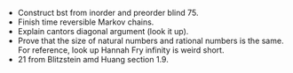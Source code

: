 - Construct bst from inorder and preorder blind 75.
- Finish time reversible Markov chains. 
- Explain cantors diagonal argument (look it up).
- Prove that the size of natural numbers and rational numbers is the same. For reference, look up Hannah Fry infinity is weird short.
- 21 from Blitzstein amd Huang section 1.9.
